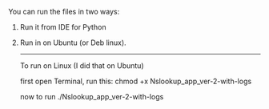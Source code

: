 You can run the files in two ways:

1) Run it from IDE for Python

2) Run in on Ubuntu (or Deb linux).

   ----------------------

   To run on Linux (I did that on Ubuntu)

   first open Terminal, run this: chmod +x Nslookup_app_ver-2-with-logs

   now to run ./Nslookup_app_ver-2-with-logs
